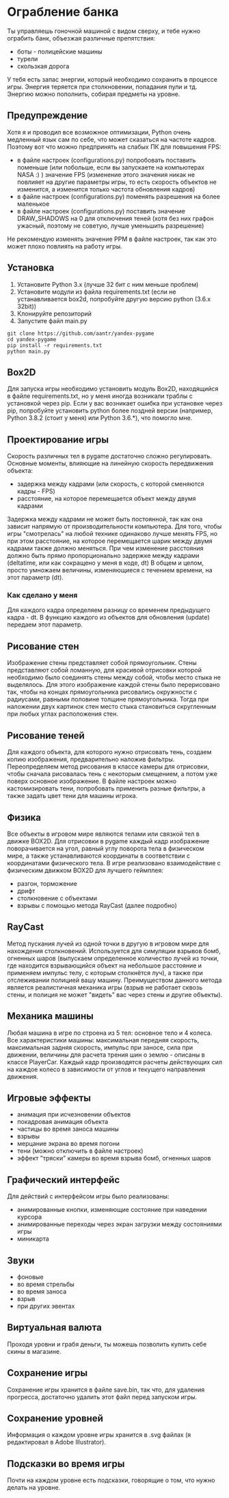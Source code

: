 # Ограбление банка
Ты управляешь гоночной машиной с видом сверху, и тебе нужно ограбить банк, объезжая различные препятствия:
- боты - полицейские машины
- турели
- скользкая дорога

У тебя есть запас энергии, который необходимо сохранить в процессе игры.
Энергия теряется при столкновении, попадания пули и тд.
Энергию можно пополнить, собирая предметы на уровне.
## Предупреждение
Хотя я и проводил все возможное оптимизации, Python очень медленный язык сам по себе, что может сказаться на частоте кадров.
Поэтому вот что можно предпринять на слабых ПК для повышения FPS:
- в файле настроек (configurations.py) попробовать поставить поменьше (или побольше, если вы запускаете на компьютерах NASA :) ) значение FPS (изменение этого значения никак не повлияет на другие параметры игры, 
то есть скорость объектов не изменится, а изменится только частота обновления кадров)
- в файле настроек (configurations.py) поменять разрешения на более маленькое
- в файле настроек (configurations.py) поставить значение DRAW_SHADOWS на 0 для отключения теней (хотя без них графон ужасный, поэтому не советую, лучше уменьшить разрешение)

Не рекомендую изменять значение PPM в файле настроек, так как это может плохо повлиять на работу игры.
## Установка
1. Установите Python 3.x (лучше 32 бит с ним меньше проблем)
2. Установите модули из файла requirements.txt (если не устанавливается box2d, попробуйте другую версию python (3.6.x 32bit))
3. Клонируйте репозиторий
4. Запустите файл main.py
<pre><code>git clone https://github.com/aantr/yandex-pygame
cd yandex-pygame
pip install -r requirements.txt
python main.py
</code></pre>
## Box2D
Для запуска игры необходимо установить модуль Box2D, находящийся в файле requirements.txt, но у меня иногда возникали траблы с установкой через pip. 
Если у вас возникает ошибка при установке через pip, попробуйте установить python более поздней версии (например, Python 3.8.2 (стоит у меня) или Python 3.6.*), что помогло мне.
## Проектирование игры
Скорость различных тел в pygame достаточно сложно регулировать.
Основные моменты, влияющие на линейную скорость передвижения объекта:
- задержка между кадрами (или скорость, с которой сменяются кадры - FPS)
- расстояние, на которое перемещается объект между двумя кадрами

Задержка между кадрами не может быть постоянной, так как она зависит напрямую от производительности компьютера.
Для того, чтобы игры "смотрелась" на любой технике одинаково лучше менять FPS, но при этом расстояние, на которое перемещается шарик между двумя кадрами также должно меняться.
При чем изменение расстояния должно быть прямо пропорционально задержке между кадрами (deltatime, или как сокращено у меня в коде, dt)
В общем и целом, просто умножаем величины, изменяющиеся с течением времени, на этот параметр (dt).
### Как сделано у меня
Для каждого кадра определяем разницу со временем предыдущего кадра - dt.
В функцию каждого из объектов для обновления (update) передаем этот параметр.
## Рисование стен
Изображение стены представляет собой прямоугольник. 
Стены представляют собой ломанную, для красивой отрисовки которой необходимо было соединять стены между собой, чтобы место стыка не выделялось.
Для этого изображение каждой стены было перерисовано так, чтобы на концах прямоугольника рисовались окружности с радиусами, равными половине толщине прямоугольника.
Тогда при наложении двух картинок стен место стыка становиться скругленным при любых углах расположения стен.
## Рисование теней
Для каждого объекта, для которого нужно отрисовать тень, создаем копию изображения, предварительно наложив фильтры.
Переопределяем метод рисования в классе камеры для отрисовки, чтобы сначала рисовалась тень с некоторым смещением, а потом уже поверх основное изображение.
В файле настроек можно кастомизировать тени, попробовать применить разные фильтры, а также задать цвет тени для машины игрока.
## Физика
Все объекты в игровом мире являются телами или связкой тел в движке BOX2D.
Для отрисовки в pygame каждый кадр изображение поворачивается на угол, равный углу поворота тела в физическом мире, а также устанавливаются координаты в соответствии с координатами физического тела. 
В игре реализовано взаимодействие с физическим движком BOX2D для лучшего геймплея:
- разгон, торможение
- дрифт
- столкновение с объектами
- взрывы с помощью метода RayCast (далее подробно)
## RayCast
Метод пускания лучей из одной точки в другую в игровом мире для нахождения столкновений.
Используется для симуляции взрывов бомб, огненных шаров (выпускаем определенное количество лучей из точки, где находится взрывающийся объект на небольшое расстояние и применяем импульс телу, с которым столкнётся луч), а также при отслеживании полицией вашу машину.
Преимуществом данного метода является реалистичная механика игры (взрыв не работает сквозь стены, и полиция не может "видеть" вас через стены и другие объекты).
## Механика машины
Любая машина в игре по строена из 5 тел: основное тело и 4 колеса.
Все характеристики машины: максимальная передняя скорость, максимальная задняя скорость, импульс при заносе, сила при движении, величины для расчета трения шин о землю - описаны в классе PlayerCar.
Каждый кадр производятся расчеты действующих сил на каждое колесо в зависимости от углов и текущего направления движения.
## Игровые эффекты
- анимация при исчезновении объектов
- покадровая анимация объекта
- частицы во время заноса машины
- взрывы
- мерцание экрана во время погони
- тени (можно отключить в файле настроек)
- эффект "тряски" камеры во время взрыва бомб, огненных шаров
## Графический интерфейс
Для действий с интерфейсом игры было реализованы:
- анимированные кнопки, изменяющие состояние при наведении курсора
- анимированные переходы через экран загрузки между состояниями игры
- миникарта
## Звуки
- фоновые
- во время стрельбы
- во время заноса
- взрыв
- при других эвентах
## Виртуальная валюта
Проходя уровни и грабя деньги, ты можешь позволить купить себе скины в магазине.
## Сохранение игры
Сохранение игры хранится в файле save.bin, так что, для удаления прогресса, достаточно удалить этот файл перед запуском игры.
## Сохранение уровней
Информация о каждом уровне игры хранится в .svg файлах (я редактировал в Adobe Illustrator).
## Подсказки во время игры
Почти на каждом уровне есть подсказки, говорящие о том, что нужно делать на уровне.
